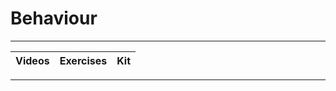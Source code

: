 # Behaviour

----

Videos              |Exercises                      |Kit
:-------------------|:------------------------------|:-------------------------

----
